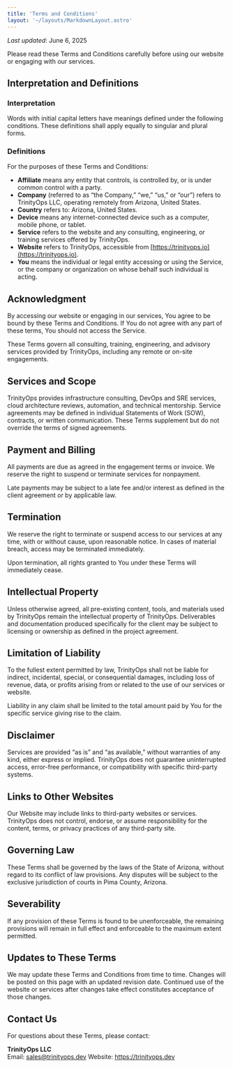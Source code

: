 ```yaml
---
title: 'Terms and Conditions'
layout: '~/layouts/MarkdownLayout.astro'
---
```


_Last updated_: June 6, 2025

Please read these Terms and Conditions carefully before using our website or engaging with our services.

## Interpretation and Definitions

### Interpretation

Words with initial capital letters have meanings defined under the following conditions. These definitions shall apply equally to singular and plural forms.

### Definitions

For the purposes of these Terms and Conditions:

- **Affiliate** means any entity that controls, is controlled by, or is under common control with a party.
- **Company** (referred to as “the Company,” “we,” “us,” or “our”) refers to TrinityOps LLC, operating remotely from Arizona, United States.
- **Country** refers to: Arizona, United States.
- **Device** means any internet-connected device such as a computer, mobile phone, or tablet.
- **Service** refers to the website and any consulting, engineering, or training services offered by TrinityOps.
- **Website** refers to TrinityOps, accessible from [https://trinityops.io](https://trinityops.io).
- **You** means the individual or legal entity accessing or using the Service, or the company or organization on whose behalf such individual is acting.

## Acknowledgment

By accessing our website or engaging in our services, You agree to be bound by these Terms and Conditions. If You do not agree with any part of these terms, You should not access the Service.

These Terms govern all consulting, training, engineering, and advisory services provided by TrinityOps, including any remote or on-site engagements.

## Services and Scope

TrinityOps provides infrastructure consulting, DevOps and SRE services, cloud architecture reviews, automation, and technical mentorship. Service agreements may be defined in individual Statements of Work (SOW), contracts, or written communication. These Terms supplement but do not override the terms of signed agreements.

## Payment and Billing

All payments are due as agreed in the engagement terms or invoice. We reserve the right to suspend or terminate services for nonpayment.

Late payments may be subject to a late fee and/or interest as defined in the client agreement or by applicable law.

## Termination

We reserve the right to terminate or suspend access to our services at any time, with or without cause, upon reasonable notice. In cases of material breach, access may be terminated immediately.

Upon termination, all rights granted to You under these Terms will immediately cease.

## Intellectual Property

Unless otherwise agreed, all pre-existing content, tools, and materials used by TrinityOps remain the intellectual property of TrinityOps. Deliverables and documentation produced specifically for the client may be subject to licensing or ownership as defined in the project agreement.

## Limitation of Liability

To the fullest extent permitted by law, TrinityOps shall not be liable for indirect, incidental, special, or consequential damages, including loss of revenue, data, or profits arising from or related to the use of our services or website.

Liability in any claim shall be limited to the total amount paid by You for the specific service giving rise to the claim.

## Disclaimer

Services are provided “as is” and “as available,” without warranties of any kind, either express or implied. TrinityOps does not guarantee uninterrupted access, error-free performance, or compatibility with specific third-party systems.

## Links to Other Websites

Our Website may include links to third-party websites or services. TrinityOps does not control, endorse, or assume responsibility for the content, terms, or privacy practices of any third-party site.

## Governing Law

These Terms shall be governed by the laws of the State of Arizona, without regard to its conflict of law provisions. Any disputes will be subject to the exclusive jurisdiction of courts in Pima County, Arizona.

## Severability

If any provision of these Terms is found to be unenforceable, the remaining provisions will remain in full effect and enforceable to the maximum extent permitted.

## Updates to These Terms

We may update these Terms and Conditions from time to time. Changes will be posted on this page with an updated revision date. Continued use of the website or services after changes take effect constitutes acceptance of those changes.

## Contact Us

For questions about these Terms, please contact:

**TrinityOps LLC**  
Email: sales@trinityops.dev
Website: [https://trinityops.dev
](https://trinityops.dev)
